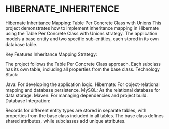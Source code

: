 # HIBERNATE_INHERITENCE

Hibernate Inheritance Mapping: Table Per Concrete Class with Unions
This project demonstrates how to implement inheritance mapping in Hibernate using the Table Per Concrete Class with Unions strategy. The application models a base entity and two specific sub-entities, each stored in its own database table.

Key Features
Inheritance Mapping Strategy:

The project follows the Table Per Concrete Class approach.
Each subclass has its own table, including all properties from the base class.
Technology Stack:

Java: For developing the application logic.
Hibernate: For object-relational mapping and database persistence.
MySQL: As the relational database for data storage.
Maven: For managing dependencies and project build.
Database Integration:

Records for different entity types are stored in separate tables, with properties from the base class included in all tables.
The base class defines shared attributes, while subclasses add unique attributes.
